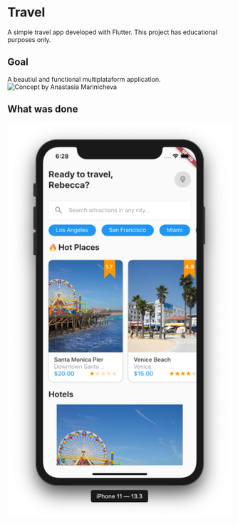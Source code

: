 # Travel

A simple travel app developed with Flutter.
This project has educational purposes only.

## Goal

A beautiul and functional multiplataform application.
![Concept by Anastasia Marinicheva](https://cdn.dribbble.com/users/1445352/screenshots/6045320/dribbble_shot_hd.png)

## What was done

![Running on an iPhone 11](/screenshots/captura2.png)